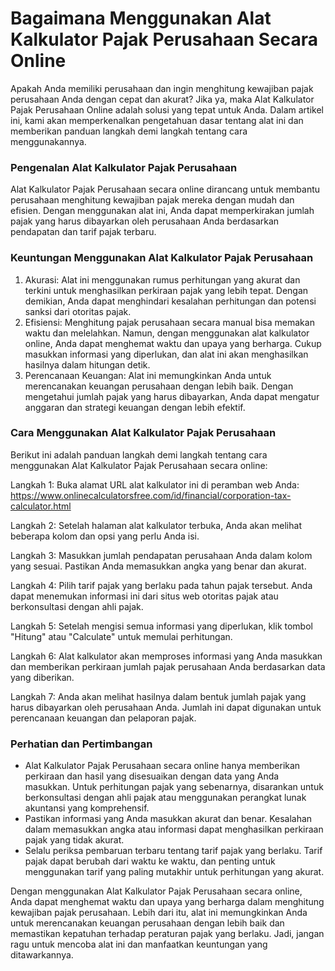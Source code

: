 Bagaimana Menggunakan Alat Kalkulator Pajak Perusahaan Secara Online
====================================================================

Apakah Anda memiliki perusahaan dan ingin menghitung kewajiban pajak perusahaan Anda dengan cepat dan akurat? Jika ya, maka Alat Kalkulator Pajak Perusahaan Online adalah solusi yang tepat untuk Anda. Dalam artikel ini, kami akan memperkenalkan pengetahuan dasar tentang alat ini dan memberikan panduan langkah demi langkah tentang cara menggunakannya.

### Pengenalan Alat Kalkulator Pajak Perusahaan

Alat Kalkulator Pajak Perusahaan secara online dirancang untuk membantu perusahaan menghitung kewajiban pajak mereka dengan mudah dan efisien. Dengan menggunakan alat ini, Anda dapat memperkirakan jumlah pajak yang harus dibayarkan oleh perusahaan Anda berdasarkan pendapatan dan tarif pajak terbaru.

### Keuntungan Menggunakan Alat Kalkulator Pajak Perusahaan

1. Akurasi: Alat ini menggunakan rumus perhitungan yang akurat dan terkini untuk menghasilkan perkiraan pajak yang lebih tepat. Dengan demikian, Anda dapat menghindari kesalahan perhitungan dan potensi sanksi dari otoritas pajak.
2. Efisiensi: Menghitung pajak perusahaan secara manual bisa memakan waktu dan melelahkan. Namun, dengan menggunakan alat kalkulator online, Anda dapat menghemat waktu dan upaya yang berharga. Cukup masukkan informasi yang diperlukan, dan alat ini akan menghasilkan hasilnya dalam hitungan detik.
3. Perencanaan Keuangan: Alat ini memungkinkan Anda untuk merencanakan keuangan perusahaan dengan lebih baik. Dengan mengetahui jumlah pajak yang harus dibayarkan, Anda dapat mengatur anggaran dan strategi keuangan dengan lebih efektif.

### Cara Menggunakan Alat Kalkulator Pajak Perusahaan

Berikut ini adalah panduan langkah demi langkah tentang cara menggunakan Alat Kalkulator Pajak Perusahaan secara online:

Langkah 1: Buka alamat URL alat kalkulator ini di peramban web Anda: <https://www.onlinecalculatorsfree.com/id/financial/corporation-tax-calculator.html>

Langkah 2: Setelah halaman alat kalkulator terbuka, Anda akan melihat beberapa kolom dan opsi yang perlu Anda isi.

Langkah 3: Masukkan jumlah pendapatan perusahaan Anda dalam kolom yang sesuai. Pastikan Anda memasukkan angka yang benar dan akurat.

Langkah 4: Pilih tarif pajak yang berlaku pada tahun pajak tersebut. Anda dapat menemukan informasi ini dari situs web otoritas pajak atau berkonsultasi dengan ahli pajak.

Langkah 5: Setelah mengisi semua informasi yang diperlukan, klik tombol "Hitung" atau "Calculate" untuk memulai perhitungan.

Langkah 6: Alat kalkulator akan memproses informasi yang Anda masukkan dan memberikan perkiraan jumlah pajak perusahaan Anda berdasarkan data yang diberikan.

Langkah 7: Anda akan melihat hasilnya dalam bentuk jumlah pajak yang harus dibayarkan oleh perusahaan Anda. Jumlah ini dapat digunakan untuk perencanaan keuangan dan pelaporan pajak.

### Perhatian dan Pertimbangan

- Alat Kalkulator Pajak Perusahaan secara online hanya memberikan perkiraan dan hasil yang disesuaikan dengan data yang Anda masukkan. Untuk perhitungan pajak yang sebenarnya, disarankan untuk berkonsultasi dengan ahli pajak atau menggunakan perangkat lunak akuntansi yang komprehensif.
- Pastikan informasi yang Anda masukkan akurat dan benar. Kesalahan dalam memasukkan angka atau informasi dapat menghasilkan perkiraan pajak yang tidak akurat.
- Selalu periksa pembaruan terbaru tentang tarif pajak yang berlaku. Tarif pajak dapat berubah dari waktu ke waktu, dan penting untuk menggunakan tarif yang paling mutakhir untuk perhitungan yang akurat.

Dengan menggunakan Alat Kalkulator Pajak Perusahaan secara online, Anda dapat menghemat waktu dan upaya yang berharga dalam menghitung kewajiban pajak perusahaan. Lebih dari itu, alat ini memungkinkan Anda untuk merencanakan keuangan perusahaan dengan lebih baik dan memastikan kepatuhan terhadap peraturan pajak yang berlaku. Jadi, jangan ragu untuk mencoba alat ini dan manfaatkan keuntungan yang ditawarkannya.